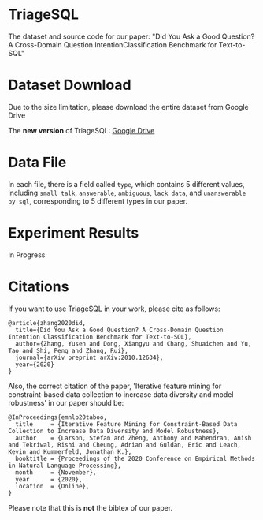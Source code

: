 # TriageSQL
The dataset and source code for our paper: "Did You Ask a Good Question? A Cross-Domain Question IntentionClassification Benchmark for Text-to-SQL"

# Dataset Download
Due to the size limitation, please download the entire dataset from Google Drive

The **new version** of TriageSQL: [Google Drive](https://drive.google.com/drive/folders/1lbp2cx6jRNg-hT8bTV6HOjG1ZbFDLWeI?usp=sharing) 

# Data File
In each file, there is a field called `type`, which contains 5 different values, including `small talk`, `answerable`, `ambiguous`, `lack data`, and `unanswerable by sql`, corresponding to 5 different types in our paper.

# Experiment Results
In Progress

# Citations 

If you want to use TriageSQL in your work, please cite as follows:
```
@article{zhang2020did,
  title={Did You Ask a Good Question? A Cross-Domain Question Intention Classification Benchmark for Text-to-SQL},
  author={Zhang, Yusen and Dong, Xiangyu and Chang, Shuaichen and Yu, Tao and Shi, Peng and Zhang, Rui},
  journal={arXiv preprint arXiv:2010.12634},
  year={2020}
}
```


Also, the correct citation of the paper, 'Iterative feature mining for constraint-based data collection to increase data diversity and model robustness' in our paper should be:
```
@InProceedings{emnlp20taboo,
  title     = {Iterative Feature Mining for Constraint-Based Data Collection to Increase Data Diversity and Model Robustness},
  author    = {Larson, Stefan and Zheng, Anthony and Mahendran, Anish and Tekriwal, Rishi and Cheung, Adrian and Guldan, Eric and Leach, Kevin and Kummerfeld, Jonathan K.},
  booktitle = {Proceedings of the 2020 Conference on Empirical Methods in Natural Language Processing},
  month     = {November},
  year      = {2020},
  location  = {Online},
}
```
Please note that this is **not** the bibtex of our paper. 
